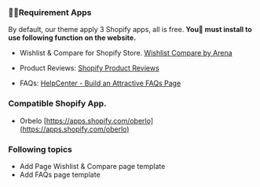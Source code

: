 ### Requirement Apps

By default, our theme apply 3 Shopify apps, all is free. **You must install to use following function on the website.**

* Wishlist & Compare for Shopify Store. [Wishlist Compare by Arena](https://apps.arenatheme.com/install)

* Product Reviews: [Shopify Product Reviews](https://apps.shopify.com/product-reviews)

* FAQs: [HelpCenter - Build an Attractive FAQs Page](https://apps.shopify.com/helpcenter?page=1&rating=1)

### Compatible Shopify App.

* Orbelo [https://apps.shopify.com/oberlo](https://apps.shopify.com/oberlo)

### Following topics

* Add Page Wishlist & Compare page template
* Add FAQs page template



